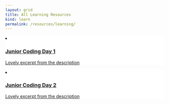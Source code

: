 ```yaml
---
layout: grid
title: All Learning Resources
kind: learn
permalink: /resources/learning/
---
```


<li class="learn" style="background: white url('{{ "/resources/learning/junior_coding_day_1/images/tile.png" | absolute_url }}') no-repeat top center;">
    <a href="{{ site.baseurl }}{% link resources/learning/junior_coding_day_1/index.md %}" class="a"></a>
    <div class="text">
        <a href="{{ site.baseurl }}{% link resources/learning/junior_coding_day_1/index.md %}">
            <div class="inner">
                <h3>Junior Coding Day 1</h3>
                <p class="excerpt">Lovely excerpt from the description</p>
            </div>
        </a>
    </div>
</li>
<li class="learn" style="background: white url('{{ "/resources/learning/junior_coding_day_2/images/tile.png" | absolute_url }}') no-repeat top center;">
    <a href="{{ site.baseurl }}{% link resources/learning/junior_coding_day_2/index.md %}" class="a"></a>
    <div class="text">
        <a href="{{ site.baseurl }}{% link resources/learning/junior_coding_day_2/index.md %}">
            <div class="inner">
                <h3>Junior Coding Day 2</h3>
                <p class="excerpt">Lovely excerpt from the description</p>
            </div>
        </a>
    </div>
</li>
